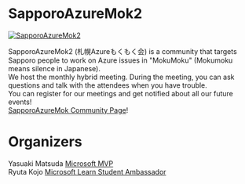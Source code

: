 # SapporoAzureMok2

[![SapporoAzureMok2](SapporoAzureMok2.png)](https://sapporoazuremok2.connpass.com/)

SapporoAzureMok2 (札幌Azureもくもく会) is a community that targets Sapporo people to work on Azure issues in "MokuMoku" (Mokumoku means silence in Japanese).  
We host the monthly hybrid meeting. During the meeting, you can ask questions and talk with the attendees when you have trouble.  
You can register for our meetings and get notified about all our future events!  
[SapporoAzureMok Community Page](https://sapporoazuremok2.connpass.com/)!

# Organizers
Yasuaki Matsuda [Microsoft MVP](https://mvp.microsoft.com/en-US/MVP/profile/bc871249-aea0-e511-8114-c4346bac0abc)  
Ryuta Kojo [Microsoft Learn Student Ambassador](https://mvp.microsoft.com/en-US/studentambassadors/profile/afae41c3-1867-48dc-9f3f-c183fd85fd58)

